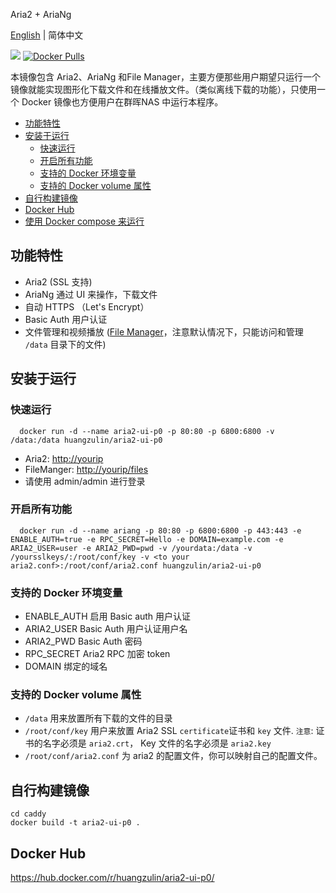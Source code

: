 Aria2 + AriaNg

[English](https://github.com/huangzulin/aria2-ariang-docker-p0/blob/master/README.EN.md) | 简体中文

[![](https://images.microbadger.com/badges/image/huangzulin/aria2-ui-p0.svg)](https://microbadger.com/images/huangzulin/aria2-ui-p0 "Get your own image badge on microbadger.com")
[![Docker Pulls](https://img.shields.io/docker/pulls/huangzulin/aria2-ui-p0.svg)](https://hub.docker.com/r/huangzulin/aria2-ui-p0/)

本镜像包含 Aria2、AriaNg 和File Manager，主要方便那些用户期望只运行一个镜像就能实现图形化下载文件和在线播放文件。（类似离线下载的功能），只使用一个 Docker 镜像也方便用户在群晖NAS 中运行本程序。

<!-- TOC -->

- [功能特性](#功能特性)
- [安装于运行](#安装于运行)
  - [快速运行](#快速运行)
  - [开启所有功能](#开启所有功能)
  - [支持的 Docker 环境变量](#支持的-docker-环境变量)
  - [支持的 Docker volume 属性](#支持的-docker-volume-属性)
- [自行构建镜像](#自行构建镜像)
- [Docker Hub](#docker-hub)
- [使用 Docker compose 来运行](#使用-docker-compose-来运行)

<!-- /TOC -->
## 功能特性

  * Aria2 (SSL 支持)
  * AriaNg 通过 UI 来操作，下载文件
  * 自动 HTTPS （Let's Encrypt）
  * Basic Auth 用户认证
  * 文件管理和视频播放 ([File Manager](https://henriquedias.com/filemanager/)，注意默认情况下，只能访问和管理 `/data` 目录下的文件)

## 安装于运行

### 快速运行

```shell
  docker run -d --name aria2-ui-p0 -p 80:80 -p 6800:6800 -v /data:/data huangzulin/aria2-ui-p0
```

* Aria2: <http://yourip>
* FileManger: <http://yourip/files>
* 请使用 admin/admin 进行登录
### 开启所有功能
```shell
  docker run -d --name ariang -p 80:80 -p 6800:6800 -p 443:443 -e ENABLE_AUTH=true -e RPC_SECRET=Hello -e DOMAIN=example.com -e ARIA2_USER=user -e ARIA2_PWD=pwd -v /yourdata:/data -v /yoursslkeys/:/root/conf/key -v <to your aria2.conf>:/root/conf/aria2.conf huangzulin/aria2-ui-p0
```

### 支持的 Docker 环境变量

  * ENABLE_AUTH 启用 Basic auth 用户认证
  * ARIA2_USER Basic Auth 用户认证用户名
  * ARIA2_PWD Basic Auth 密码
  * RPC_SECRET Aria2 RPC 加密 token
  * DOMAIN 绑定的域名


### 支持的 Docker volume 属性
  * `/data` 用来放置所有下载的文件的目录
  * `/root/conf/key` 用户来放置 Aria2 SSL `certificate`证书和 `key` 文件. `注意`: 证书的名字必须是 `aria2.crt`， Key 文件的名字必须是 `aria2.key`
  * `/root/conf/aria2.conf` 为 aria2 的配置文件，你可以映射自己的配置文件。

## 自行构建镜像

```
cd caddy
docker build -t aria2-ui-p0 .
```

## Docker Hub

  <https://hub.docker.com/r/huangzulin/aria2-ui-p0/>
